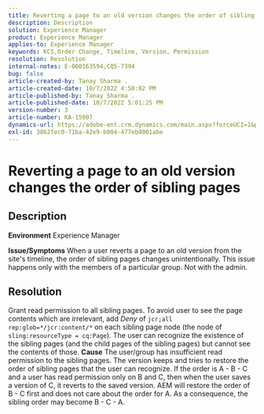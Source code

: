 ```yaml
---
title: Reverting a page to an old version changes the order of sibling pages
description: Description
solution: Experience Manager
product: Experience Manager
applies-to: Experience Manager
keywords: KCS,Order Change, Timeline, Version, Permission
resolution: Resolution
internal-notes: E-000163594,CQ5-7394
bug: false
article-created-by: Tanay Sharma .
article-created-date: 10/7/2022 4:50:02 PM
article-published-by: Tanay Sharma .
article-published-date: 10/7/2022 5:01:25 PM
version-number: 3
article-number: KA-15907
dynamics-url: https://adobe-ent.crm.dynamics.com/main.aspx?forceUCI=1&pagetype=entityrecord&etn=knowledgearticle&id=65f57811-6046-ed11-bba2-0022480868ff
exl-id: 3862fec0-71ba-42e9-b004-477eb4901abe
---
```

# Reverting a page to an old version changes the order of sibling pages

## Description

<b>Environment</b>
Experience Manager


<b>Issue/Symptoms</b>
When a user reverts a page to an old version from the site's timeline, the order of sibling pages changes unintentionally. This issue happens only with the members of a particular group. Not with the admin.


## Resolution


Grant read permission to all sibling pages. To avoid user to see the page contents which are irrelevant, add *Deny* of `jcr;all rep:glob=*/jcr:content/*` on each
sibling page node (the node of `sling:resourceType = cq:Page`). The user can recognize the existence of the sibling pages (and the child pages of the sibling pages) but cannot see the contents of those.
<b>Cause</b>
The user/group has insufficient read permission to the sibling pages. The version keeps and tries to restore the order of sibling pages that the user can recognize. If the order is A - B - C and a user has read permission only on B and C, then when the user saves a version of C, it reverts to the saved version. AEM will restore the order of B - C first and does not care about the order for A. As a consequence, the sibling order may become B - C - A.
